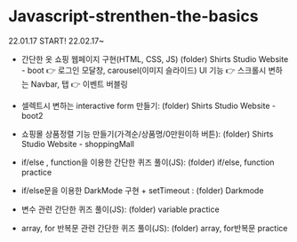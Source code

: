 # Javascript-strenthen-the-basics
22.01.17 START!
22.02.17~
 - 간단한 옷 쇼핑 웹페이지 구현(HTML, CSS, JS)
   (folder) Shirts Studio Website - boot
   👉 로그인 모달창, carousel(이미지 슬라이드) UI 기능
   👉 스크롤시 변하는 Navbar, 탭 
   👉 이벤트 버블링
   
 - 셀렉트시 변하는 interactive form 만들기: 
   (folder) Shirts Studio Website - boot2
   
 - 쇼핑몰 상품정렬 기능 만들기(가격순/상품명/0만원이하 버튼):
   (folder) Shirts Studio Website - shoppingMall
   
 - if/else , function을 이용한 간단한 퀴즈 풀이(JS): (folder) if/else, function practice
 - if/else문을 이용한 DarkMode 구현 + setTimeout : (folder) Darkmode
 - 변수 관련 간단한 퀴즈 풀이(JS): (folder) variable practice
 - array, for 반복문 관련 간단한 퀴즈 풀이(JS): (folder) array, for반복문 practice
